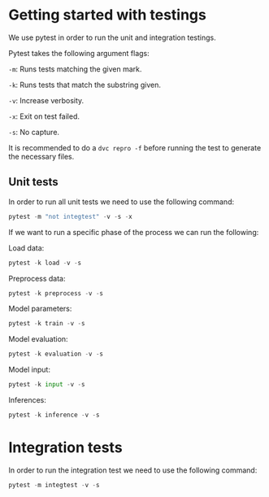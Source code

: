 # Getting started with testings

We use pytest in order to run the unit and integration testings.

Pytest takes the following argument flags:

`-m`: Runs tests matching the given mark.

`-k`: Runs tests that match the substring given.

`-v`: Increase verbosity.

`-x`: Exit on test failed.

`-s`: No capture.

It is recommended to do a `dvc repro -f` before running the test to generate the necessary files.

## Unit tests

In order to run all unit tests we need to use the following command:
```python
pytest -m "not integtest" -v -s -x
```

If we want to run a specific phase of the process we can run the following:

Load data:
```python
pytest -k load -v -s
```
Preprocess data:
```python
pytest -k preprocess -v -s
```
Model parameters:
```python
pytest -k train -v -s
```
Model evaluation:
```python
pytest -k evaluation -v -s
```
Model input:
```python
pytest -k input -v -s
```
Inferences:
```python
pytest -k inference -v -s
```

# Integration tests
In order to run the integration test we need to use the following command:
```python
pytest -m integtest -v -s
```